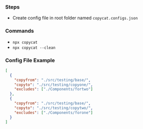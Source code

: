 ### Steps

- Create config file in root folder named `copycat.configs.json`

### Commands

- `npx copycat`
- `npx copycat --clean`

### Config File Example

```json
[
  {
    "copyfrom": "./src/testing/base/",
    "copyto": "./src/testing/copyone/",
    "excludes": ["./Components/fortwo"]
  },
  {
    "copyfrom": "./src/testing/base/",
    "copyto": "./src/testing/copytwo/",
    "excludes": ["./Components/forone"]
  }
]
```
